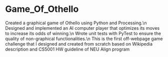 # Game_Of_Othello

Created a graphical game of Othello using Python and Processing.\n
Designed and implemented an AI computer player that optimizes its moves to increase its odds of winning.\n
Wrote unit tests with PyTest to ensure the quality of non-graphical functionalities.\n
This is the first off-webpage game challenge that I designed and created from scratch based on Wikipedia description and CS5001 HW guideline of NEU Align program 
